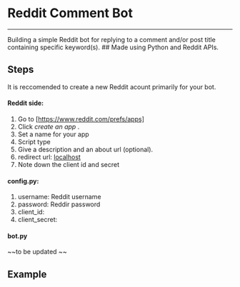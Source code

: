# Reddit Comment Bot
---
Building a simple Reddit bot for replying to a comment and/or post title containing specific keyword(s). ## Made using Python and Reddit APIs.

## Steps

It is reccomended to create a new Reddit acount primarily for your bot.

#### Reddit side:

1. Go to [https://www.reddit.com/prefs/apps]
2. Click *create an app* .
3. Set a name for your app
4. Script type
5. Give a description and an about url (optional).
7. redirect url: [localhost](http://localhost:8080)
8. Note down the client id and secret

#### config.py:

1. username: Reddit username
2. password: Reddir password
3. client_id:
4. client_secret:

#### bot.py

~~to be updated ~~

## Example

